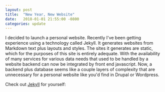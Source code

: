 ```yaml
---
layout: post
title:  "New Year, New Website"
date:   2018-01-01 21:55:00 -0800
categories: update
---
```

I decided to launch a personal website. Recently I've been getting
experience using a technology called Jekyll. It generates websites
from Markdown text plus layouts and styles. The sites it generates are
static, which for the purposes of this site is entirely adequate. With
the availability of many services for various data needs that used
to be handled by a website backend can now be integrated by front end
javascript. Now, a backend plus database seems like a couple layers of
complexity that are unnecessary for a personal website like you'd find
in Drupal or Wordpress.

Check out [Jekyll] for yourself:

[Jekyll]: https://jekyllrb.com/